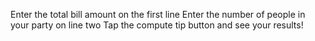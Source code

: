 Enter the total bill amount on the first line
Enter the number of people in your party on line two
Tap the compute tip button and see your results!